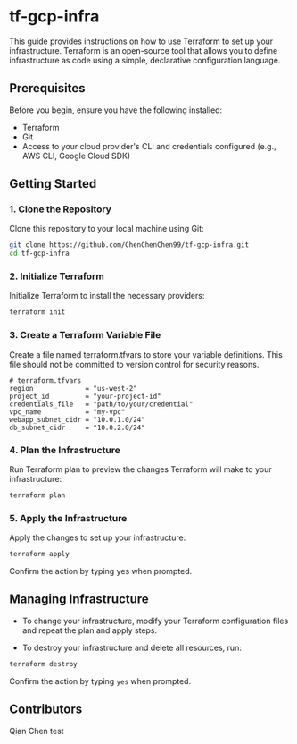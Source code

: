 # tf-gcp-infra

This guide provides instructions on how to use Terraform to set up your infrastructure. Terraform is an open-source tool that allows you to define infrastructure as code using a simple, declarative configuration language.

## Prerequisites

Before you begin, ensure you have the following installed:

- Terraform
- Git
- Access to your cloud provider's CLI and credentials configured (e.g., AWS CLI, Google Cloud SDK)

## Getting Started

### 1. Clone the Repository

Clone this repository to your local machine using Git:

```bash
git clone https://github.com/ChenChenChen99/tf-gcp-infra.git
cd tf-gcp-infra
```

### 2. Initialize Terraform

Initialize Terraform to install the necessary providers:

```bash
terraform init
```

### 3. Create a Terraform Variable File

Create a file named terraform.tfvars to store your variable definitions. This file should not be committed to version control for security reasons.

```hcl
# terraform.tfvars
region             = "us-west-2"
project_id         = "your-project-id"
credentials_file   = "path/to/your/credential"
vpc_name           = "my-vpc"
webapp_subnet_cidr = "10.0.1.0/24"
db_subnet_cidr     = "10.0.2.0/24"
```

### 4. Plan the Infrastructure

Run Terraform plan to preview the changes Terraform will make to your infrastructure:

```bash
terraform plan
```

### 5. Apply the Infrastructure

Apply the changes to set up your infrastructure:

```bash
terraform apply
```

Confirm the action by typing yes when prompted.

## Managing Infrastructure

- To change your infrastructure, modify your Terraform configuration files and repeat the plan and apply steps.

- To destroy your infrastructure and delete all resources, run:

```bash
terraform destroy
```

Confirm the action by typing `yes` when prompted.

## Contributors

Qian Chen
test
